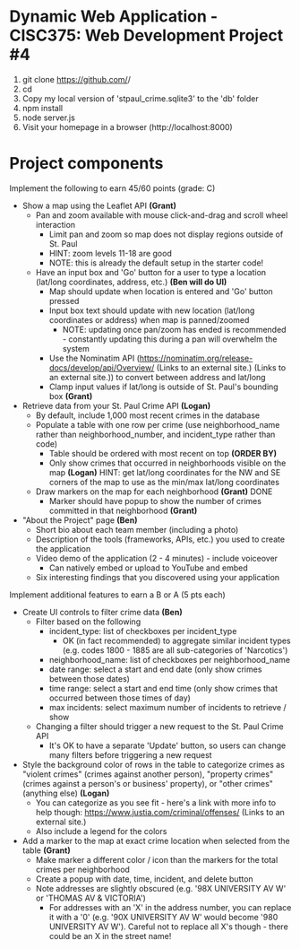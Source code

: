 # Dynamic Web Application - CISC375: Web Development Project #4

1. git clone https://github.com/<user>/<project>
2. cd <project>
3. Copy my local version of 'stpaul_crime.sqlite3' to the 'db' folder
4. npm install
5. node server.js
6. Visit your homepage in a browser (http://localhost:8000)

# Project components
Implement the following to earn 45/60 points (grade: C)

- Show a map using the Leaflet API **(Grant)**
  - Pan and zoom available with mouse click-and-drag and scroll wheel interaction
    - Limit pan and zoom so map does not display regions outside of St. Paul
    - HINT: zoom levels 11-18 are good
    - NOTE: this is already the default setup in the starter code!
  - Have an input box and 'Go' button for a user to type a location (lat/long coordinates, address, etc.) **(Ben will do UI)**
    - Map should update when location is entered and 'Go' button pressed
    - Input box text should update with new location (lat/long coordinates or address) when map is panned/zoomed
      - NOTE: updating once pan/zoom has ended is recommended - constantly updating this during a pan will overwhelm the system
    - Use the Nominatim API (https://nominatim.org/release-docs/develop/api/Overview/ (Links to an external site.) (Links to an external site.)) to convert between address and lat/long
    - Clamp input values if lat/long is outside of St. Paul's bounding box **(Grant)**
- Retrieve data from your St. Paul Crime API **(Logan)**
  - By default, include 1,000 most recent crimes in the database
  - Populate a table with one row per crime (use neighborhood_name rather than neighborhood_number, and incident_type rather than code)
    - Table should be ordered with most recent on top **(ORDER BY)**
    - Only show crimes that occurred in neighborhoods visible on the map **(Logan)**
HINT: get lat/long coordinates for the NW and SE corners of the map to use as the min/max lat/long coordinates
  - Draw markers on the map for each neighborhood **(Grant)** DONE
    - Marker should have popup to show the number of crimes committed in that neighborhood **(Grant)**
- "About the Project" page **(Ben)**
  - Short bio about each team member (including a photo)
  - Description of the tools (frameworks, APIs, etc.) you used to create the application
  - Video demo of the application (2 - 4 minutes) - include voiceover 
    - Can natively embed or upload to YouTube and embed
  - Six interesting findings that you discovered using your application

Implement additional features to earn a B or A (5 pts each)

- Create UI controls to filter crime data **(Ben)**
  - Filter based on the following
    - incident_type: list of checkboxes per incident_type
      - OK (in fact recommended) to aggregate similar incident types (e.g. codes 1800 - 1885 are all sub-categories of 'Narcotics')
    - neighborhood_name: list of checkboxes per neighborhood_name
    - date range: select a start and end date (only show crimes between those dates)
    - time range: select a start and end time (only show crimes that occurred between those times of day)
    - max incidents: select maximum number of incidents to retrieve / show
  - Changing a filter should trigger a new request to the St. Paul Crime API
    - It's OK to have a separate 'Update' button, so users can change many filters before triggering a new request
- Style the background color of rows in the table to categorize crimes as "violent crimes" (crimes against another person), "property crimes" (crimes against a person's or business' property), or "other crimes" (anything else) **(Logan)**
  - You can categorize as you see fit - here's a link with more info to help though: https://www.justia.com/criminal/offenses/ (Links to an external site.)
  - Also include a legend for the colors
- Add a marker to the map at exact crime location when selected from the table **(Grant)**
  - Make marker a different color / icon than the markers for the total crimes per neighborhood
  - Create a popup with date, time, incident, and delete button
  - Note addresses are slightly obscured (e.g. '98X UNIVERSITY AV W' or 'THOMAS AV & VICTORIA')
    - For addresses with an 'X' in the address number, you can replace it with a '0' (e.g. '90X UNIVERSITY AV W' would become '980 UNIVERSITY AV W'). Careful not to replace all X's though - there could be an X in the street name!
    
